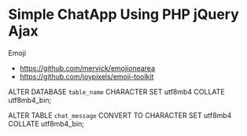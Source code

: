 # Simple ChatApp Using PHP jQuery Ajax

Emoji
- https://github.com/mervick/emojionearea
- https://github.com/joypixels/emoji-toolkit

ALTER DATABASE `table_name` CHARACTER SET utf8mb4 COLLATE utf8mb4_bin;

ALTER TABLE `chat_message` CONVERT TO CHARACTER SET utf8mb4 COLLATE utf8mb4_bin; 